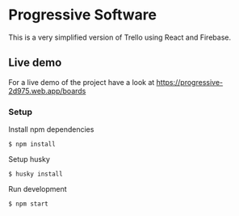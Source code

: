 # Progressive Software

This is a very simplified version of Trello using React and Firebase.

## Live demo

For a live demo of the project have a look at https://progressive-2d975.web.app/boards

### Setup

Install npm dependencies

```
$ npm install
```

Setup husky

```
$ husky install
```

Run development

```
$ npm start
```

